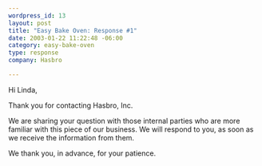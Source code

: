 ```yaml
--- 
wordpress_id: 13
layout: post
title: "Easy Bake Oven: Response #1"
date: 2003-01-22 11:22:48 -06:00
category: easy-bake-oven
type: response
company: Hasbro

---
```

Hi Linda,

Thank you for contacting Hasbro, Inc.

We are sharing your question with those internal parties who are more
familiar with this piece of our business. We will respond to you, as
soon as we receive the information from them.

We thank you, in advance, for your patience.
